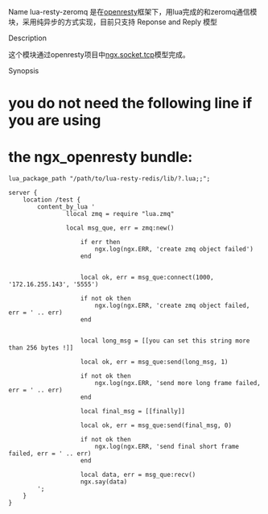 Name
lua-resty-zeromq 是在[openresty](openresty.com)框架下，用lua完成的和zeromq通信模块，采用纯异步的方式实现，目前只支持 Reponse and Reply 模型

Description

这个模块通过openresty项目中[ngx.socket.tcp](http://wiki.nginx.org/HttpLuaModule#ngx.socket.tcp)模型完成。


Synopsis
 # you do not need the following line if you are using
 # the ngx_openresty bundle:
    lua_package_path "/path/to/lua-resty-redis/lib/?.lua;;";

    server {
        location /test {
            content_by_lua '
                    llocal zmq = require "lua.zmq"

                    local msg_que, err = zmq:new()

						if err then
    						ngx.log(ngx.ERR, 'create zmq object failed')
						end


						local ok, err = msg_que:connect(1000, '172.16.255.143', '5555')

						if not ok then 
    						ngx.log(ngx.ERR, 'create zmq object failed, err = ' .. err)
						end


						local long_msg = [[you can set this string more than 256 bytes !]]

						local ok, err = msg_que:send(long_msg, 1)

						if not ok then 
    						ngx.log(ngx.ERR, 'send more long frame failed, err = ' .. err)
						end

						local final_msg = [[finally]]

						local ok, err = msg_que:send(final_msg, 0)

						if not ok then 
    						ngx.log(ngx.ERR, 'send final short frame failed, err = ' .. err)
						end

						local data, err = msg_que:recv()
						ngx.say(data)
            ';
        }
    }